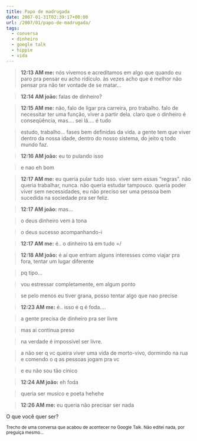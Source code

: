 ```yaml
---
title: Papo de madrugada
date: 2007-01-31T02:39:17+00:00
url: /2007/01/papo-de-madrugada/
tags:
  - conversa
  - dinheiro
  - google talk
  - hippie
  - vida
---
```


> **12:13 AM me:** nós vivemos e acreditamos em algo que quando eu paro pra pensar eu acho ridículo. às vezes acho que é melhor não pensar pra não ter vontade de se matar…

> **12:14 AM joão:** falas de dinheiro?

> **12:15 AM me:** não, falo de ligar pra carreira, pro trabalho. falo de necessitar ter uma função, viver a partir dela. claro que o dinheiro é conseqüência, mas…. sei lá…. é tudo

> estudo, trabalho… fases bem definidas da vida. a gente tem que viver dentro da nossa idade, dentro do nosso sistema, do jeito q todo mundo faz.

> **12:16 AM joão:** eu to pulando isso

> e nao eh bom

> **12:17 AM me:** eu queria pular tudo isso. viver sem essas “regras”. não queria trabalhar, nunca. não queria estudar tampouco. queria poder viver sem necessidades, eu não preciso ser uma pessoa bem sucedida na sociedade pra ser feliz.

> **12:17 AM joão:** mas…

> o deus dinheiro vem à tona

> o deus sucesso acompanhando-i

> **12:17 AM me:** é.. o dinheiro tá em tudo =/

> **12:18 AM joão:** é aí que entram alguns interesses como viajar pra fora, tentar um lugar diferente

> pq tipo…

> vou estressar completamente, em algum ponto

> se pelo menos eu tiver grana, posso tentar algo que nao precise

> **12:23 AM me:** é.. isso é q é foda….

> a gente precisa de dinheiro pra ser livre

> mas aí continua preso

> na verdade é impossível ser livre.

> a não ser q vc queira viver uma vida de morto-vivo, dormindo na rua e comendo o q as pessoas jogam pra vc

> e eu não sou tão cínico

> **12:24 AM joão:** eh foda

> queria ser musico e poeta hehehe

> **12:26 AM me:** eu queria não precisar ser nada

O que você quer ser?

<small>Trecho de uma conversa que acabou de acontecer no Google Talk. Não editei nada, por preguiça mesmo…</small>
